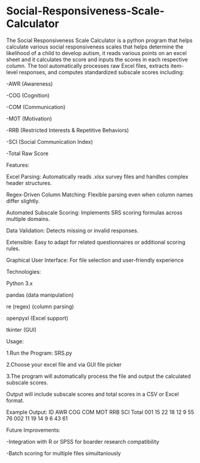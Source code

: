 # Social-Responsiveness-Scale-Calculator
The Social Responsiveness Scale Calculator is a python program that helps calculate various social responsiveness scales that helps determine the likelihood of a child to develop autism, it reads various points on an excel sheet and it calculates the score and inputs the scores in each respective column.
The tool automatically processes raw Excel files, extracts item-level responses, and computes standardized subscale scores including:

-AWR (Awareness)

-COG (Cognition)

-COM (Communication)

-MOT (Motivation)

-RRB (Restricted Interests & Repetitive Behaviors)

-SCI (Social Communication Index)

-Total Raw Score

Features:

Excel Parsing: Automatically reads .xlsx survey files and handles complex header structures.

Regex-Driven Column Matching: Flexible parsing even when column names differ slightly.

Automated Subscale Scoring: Implements SRS scoring formulas across multiple domains.

Data Validation: Detects missing or invalid responses.

Extensible: Easy to adapt for related questionnaires or additional scoring rules.

Graphical User Interface: For file selection and user-friendly experience

Technologies:

Python 3.x

pandas (data manipulation)

re (regex) (column parsing)

openpyxl (Excel support)

tkinter (GUI)

Usage:

1.Run the Program:
SRS.py

2.Choose your excel file and via GUI file picker 

3.The program will automatically process the file and output the calculated subscale scores.

Output will include subscale scores and total scores in a CSV or Excel format.

Example Output:
ID	AWR	COG	COM	MOT	RRB	SCI	Total
001	15	22	18	12	9	55	76
002	11	19	14	9	6	43	61

Future Improvements:

-Integration with R or SPSS for boarder research compatibility

-Batch scoring for multiple files simultaniously

